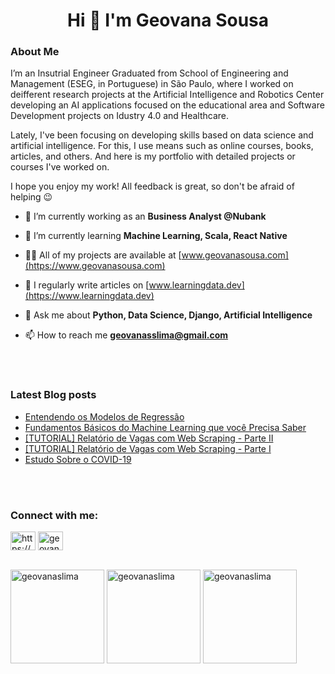 <h1  align="center">Hi 👋 I'm Geovana Sousa</h1>
<!-- <h3 align="center"><i>A passionate Data Scientist and Developer</i></h3> -->

<h3> About Me </h3>

I’m an Insutrial Engineer Graduated from School of Engineering and Management (ESEG, in Portuguese) in São Paulo, where I worked on deifferent research projects at the Artificial Intelligence and Robotics Center developing an AI applications focused on the educational area and Software Development projects on Idustry 4.0 and Healthcare.

Lately, I've been focusing on developing skills based on data science and artificial intelligence. For this, I use means such as online courses, books, articles, and others. And here is my portfolio with detailed projects or courses I've worked on.

I hope you enjoy my work! All feedback is great, so don't be afraid of helping 😉

- 🔭 I’m currently working as an **Business Analyst @Nubank**

- 🌱 I’m currently learning **Machine Learning, Scala, React Native**

- 👨‍💻 All of my projects are available at [www.geovanasousa.com](https://www.geovanasousa.com)

- 📝 I regularly write articles on [www.learningdata.dev](https://www.learningdata.dev)

- 💬 Ask me about **Python, Data Science, Django, Artificial Intelligence**

- 📫 How to reach me **geovanasslima@gmail.com**

</br>
</br>

### Latest Blog posts
<!-- BLOG-POST-LIST:START -->
- [Entendendo os Modelos de Regressão](https://www.learningdata.dev/post/entendendo-os-modelos-de-regressao)
- [Fundamentos Básicos do Machine Learning que você Precisa Saber](https://www.learningdata.dev/post/fundamentos-basicos-do-machine-learning-que-voce-precisa-saber)
- [[TUTORIAL] Relatório de Vagas com Web Scraping - Parte II](https://www.learningdata.dev/post/tutorial-relatorio-de-vagas-com-web-scraping-parte-2)
- [[TUTORIAL] Relatório de Vagas com Web Scraping - Parte I](https://www.learningdata.dev/post/tutorial-relatorio-de-vagas-parte-1)
- [Estudo Sobre o COVID-19](https://www.learningdata.dev/post/estudo-sobre-o-covid19)
<!-- BLOG-POST-LIST:END -->

</br>
</br>

<h3 align="left">Connect with me:</h3>
<p align="left">
<a href="https://linkedin.com/in/https://www.linkedin.com/in/geovana--sousa" target="blank"><img align="center" src="https://raw.githubusercontent.com/rahuldkjain/github-profile-readme-generator/master/src/images/icons/Social/linked-in-alt.svg" alt="https://www.linkedin.com/in/geovana--sousa" height="30" width="40" /></a>
<a href="https://instagram.com/geovanasslima_" target="blank"><img align="center" src="https://raw.githubusercontent.com/rahuldkjain/github-profile-readme-generator/master/src/images/icons/Social/instagram.svg" alt="geovanasslima_" height="30" width="40" /></a>

</br>
</br>


<p float="left">
  <img height="150" src="https://github-readme-streak-stats.herokuapp.com/?user=geovanaslima&theme=apprentice" alt="geovanaslima" /> 
  <img height="150" src="https://github-readme-stats.vercel.app/api?username=geovanaslima&show_icons=true&locale=en&theme=apprentice&hide=contribs" alt="geovanaslima" />
  <img height="150" src="https://github-readme-stats.vercel.app/api/top-langs?username=geovanaslima&show_icons=true&locale=en&layout=compact&theme=apprentice" alt="geovanaslima" />
</p>



<br />


